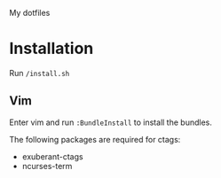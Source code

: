 My dotfiles

# Installation

Run `/install.sh`

## Vim

Enter vim and run `:BundleInstall` to install the bundles.

The following packages are required for ctags:
* exuberant-ctags
* ncurses-term
